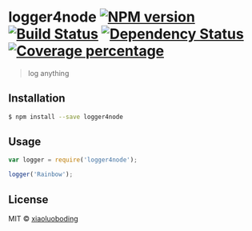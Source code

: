 # logger4node [![NPM version][npm-image]][npm-url] [![Build Status][travis-image]][travis-url] [![Dependency Status][daviddm-image]][daviddm-url] [![Coverage percentage][coveralls-image]][coveralls-url]
> log anything

## Installation

```sh
$ npm install --save logger4node
```

## Usage

```js
var logger = require('logger4node');

logger('Rainbow');
```
## License

MIT © [xiaoluoboding](xlbd.me)


[npm-image]: https://badge.fury.io/js/logger4node.svg
[npm-url]: https://npmjs.org/package/logger4node
[travis-image]: https://travis-ci.org/xiaoluoboding/logger4node.svg?branch=master
[travis-url]: https://travis-ci.org/xiaoluoboding/logger4node
[daviddm-image]: https://david-dm.org/xiaoluoboding/logger4node.svg?theme=shields.io
[daviddm-url]: https://david-dm.org/xiaoluoboding/logger4node
[coveralls-image]: https://coveralls.io/repos/xiaoluoboding/logger4node/badge.svg
[coveralls-url]: https://coveralls.io/r/xiaoluoboding/logger4node
